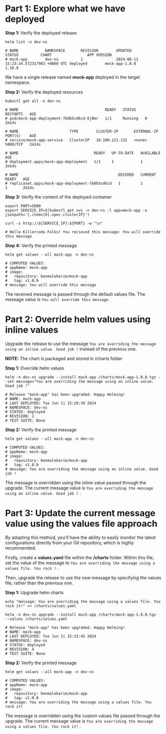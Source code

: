 # Part 1: Explore what we have deployed

**Step 1:** Verify the deployed release
```shell
helm list -n dev-ns

# NAME            NAMESPACE       REVISION        UPDATED                                 STATUS          CHART                APP VERSION
# mock-app        dev-ns          1               2024-06-11 15:23:34.572317983 +0000 UTC deployed        mock-app-1.0.0       1.16.0 
```

We have a single release named **mock-app** deployed in the target namespace.

**Step 2:** Verify the deployed resources
```shell
kubectl get all -n dev-ns

# NAME                                       READY   STATUS    RESTARTS   AGE
# pod/mock-app-deployment-7b8b5cd6cd-6j8mr   1/1     Running   0          2m14s

# NAME                       TYPE        CLUSTER-IP       EXTERNAL-IP   PORT(S)    AGE
# service/mock-app-service   ClusterIP   10.100.121.122   <none>        5000/TCP   2m14s

# NAME                                  READY   UP-TO-DATE   AVAILABLE   AGE
# deployment.apps/mock-app-deployment   1/1     1            1           2m14s

# NAME                                             DESIRED   CURRENT   READY   AGE
# replicaset.apps/mock-app-deployment-7b8b5cd6cd   1         1         1       2m14s
```

**Step 3:** Verify the content of the deployed container
```shell
export PORT=5000
export SERVICE_IP=$(kubectl get svc -n dev-ns -l app=mock-app -o jsonpath='{.items[0].spec.clusterIP}')
```

```shell
curl -s http://${SERVICE_IP}:${PORT} -w "\n"

# Hello Killercoda Folks! You recieved this message: You will override this message
```

**Step 4:** Verify the printed message
```shell
helm get values --all mock-app -n dev-ns

# COMPUTED VALUES:
# appName: mock-app
# image:
#   repository: benmalekarim/mock-app
#   tag: v1.0.0
# message: You will override this message
```

The received message is passed through the default values file. The message value is `You will override this message` .


# Part 2: Override helm values using inline values

Upgrade the release to use the message `You are overriding the message using an inline value. Good job !` instead of the previous one.

**NOTE:** The chart is packaged and stored in /charts folder

**Step 1:**  Override helm values
```shell
helm -n dev-ns upgrade --install mock-app /charts/mock-app-1.0.0.tgz --set message="You are overriding the message using an inline value. Good job !"

# Release "mock-app" has been upgraded. Happy Helming!
# NAME: mock-app
# LAST DEPLOYED: Tue Jun 11 15:29:39 2024
# NAMESPACE: dev-ns
# STATUS: deployed
# REVISION: 2
# TEST SUITE: None
```

**Step 2:** Verify the printed message
```shell
helm get values --all mock-app -n dev-ns

# COMPUTED VALUES:
# appName: mock-app
# image:
#   repository: benmalekarim/mock-app
#   tag: v1.0.0
# message: You are overriding the message using an inline value. Good job !
```

The message is overridden using the inline value passed through the upgrade. The current message value is `You are overriding the message using an inline value. Good job !` .


# Part 3: Update the current message value using the values file approach

By adopting this method, you'll have the ability to easily monitor the latest configurations directly from your Git repository, which is highly recommended.

Firstly, create a **values.yaml** file within the **/charts** folder. Within this file, set the value of the message to `You are overriding the message using a values file. You rock !` .

Then, upgrade the release to use the new message by specifying the values file, rather than the previous one.

**Step 1:** Upgrade helm charts
```shell
echo "message: You are overriding the message using a values file. You rock it!" >> /charts/values.yaml
```

```shell
helm -n dev-ns upgrade --install mock-app /charts/mock-app-1.0.0.tgz  --values /charts/values.yaml

# Release "mock-app" has been upgraded. Happy Helming!
# NAME: mock-app
# LAST DEPLOYED: Tue Jun 11 15:33:45 2024
# NAMESPACE: dev-ns
# STATUS: deployed
# REVISION: 4
# TEST SUITE: None
```

**Step 2:** Verify the printed message
```shell
helm get values --all mock-app -n dev-ns

# COMPUTED VALUES:
# appName: mock-app
# image:
#   repository: benmalekarim/mock-app
#   tag: v1.0.0
# message: You are overriding the message using a values file. You rock it!
```

The message is overridden using the custom values file passed through the upgrade. The current message value is `You are overriding the message using a values file. You rock it!` .
